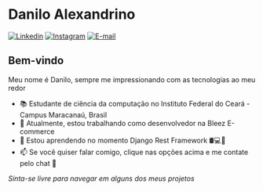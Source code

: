 # Danilo Alexandrino

[![Linkedin](https://img.shields.io/badge/-Linkedin-blue?style=flat-square&logo=Linkedin&logoColor=white&link=https://www.linkedin.com/in/danilo-alexandrino-4aaa1518b/)](https://www.linkedin.com/in/danilo-alexandrino-4aaa1518b/)
[![Instagram](https://img.shields.io/badge/-Instagram-ff2b8e?style=flat-square&logo=Instagram&logoColor=white&link=https://www.instagram.com/daniloaldm/)](https://www.instagram.com/daniloaldm/) 
[![E-mail](https://img.shields.io/badge/-Email-c14438?style=flat-square&logo=Gmail&logoColor=white&link=mailto:danilo.alexandrinodm@gmail.com)](mailto:danilo.alexandrinodm@gmail.com) 

## Bem-vindo

Meu nome é Danilo, sempre me impressionando com as tecnologias ao meu redor

- 📚 Estudante de ciência da computação no Instituto Federal do Ceará - Campus Maracanaú, Brasil
- 🔭 Atualmente, estou trabalhando como desenvolvedor na Bleez E-commerce
- 🌱 Estou aprendendo no momento Django Rest Framework 🛢💻📱
- 📫 Se você quiser falar comigo, clique nas opções acima e me contate pelo chat 💬

*Sinta-se livre para navegar em alguns dos meus projetos*
